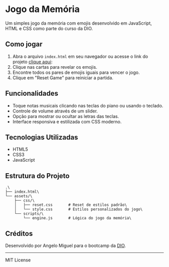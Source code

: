 # Jogo da Memória

Um simples jogo da memória com emojis desenvolvido em JavaScript, HTML e CSS como parte do curso da DIO.

## Como jogar

1. Abra o arquivo `index.html` em seu navegador ou acesse o link do projeto [clique aqui](https://angelo-miguel.github.io/jogo-da-memoria/):
2. Clique nas cartas para revelar os emojis.
3. Encontre todos os pares de emojis iguais para vencer o jogo.
4. Clique em "Reset Game" para reiniciar a partida.

## Funcionalidades

- Toque notas musicais clicando nas teclas do piano ou usando o teclado.
- Controle de volume através de um slider.
- Opção para mostrar ou ocultar as letras das teclas.
- Interface responsiva e estilizada com CSS moderno.

## Tecnologias Utilizadas

- HTML5
- CSS3
- JavaScript

## Estrutura do Projeto
```
.\
├── index.html\
└── assets/\
    ├── css/\
    │   ├── reset.css       # Reset de estilos padrão\
    │   └── style.css       # Estilos personalizados do jogo\
    └── scripts/\
        └── engine.js       # Lógica do jogo da memória\
```
## Créditos

Desenvolvido por Angelo Miguel para o bootcamp da [DIO](https://www.dio.me/).

---

MIT License
